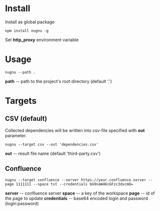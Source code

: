 # Install

Install as global package
```
npm install nugnu -g
```
Set **http_proxy** environment variable

# Usage
```
nugnu --path .
```

**path** -- path to the project's root directory (default '.')

# Targets
## CSV (default)
Collected dependencies will be written into csv-file specified with **out** parameter.
```
nugnu --target csv --out 'dependencies.csv'
```
**out** -- result file name (default 'third-party.csv')

## Confluence

```
nugnu --target confluence --server https://your.confluence.server --page 1111111 --space tst --credentials bG9naW46cGFzc3dvcmQ=
```
**server** -- confluence server
**space** -- a key of the workspace
**page** -- id of the page to update
**credentials** -- base64 encoded login and password (login:password)